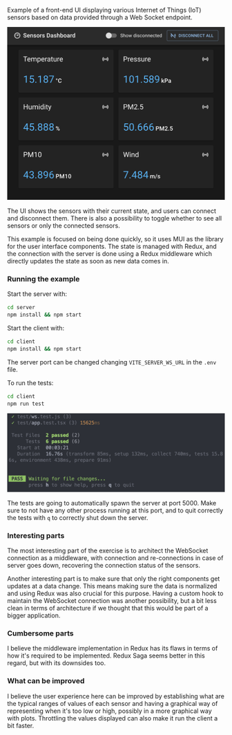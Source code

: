 

Example of a front-end UI displaying various Internet of Things (IoT) sensors based on data provided through a Web Socket endpoint.

![example-screenshot](imgs/example-screenshot.png)

The UI shows the sensors with their current state, and users can connect and disconnect them. There is also a possibility to toggle whether to see all sensors or only the connected sensors.

This example is focused on being done quickly, so it uses MUI as the library for the user interface components. The state is managed with Redux, and the connection with the server is done using a Redux middleware which directly updates the state as soon as new data comes in.

### Running the example

Start the server with:

```bash
cd server
npm install && npm start
```

Start the client with:

```bash
cd client
npm install && npm start
```

The server port can be changed changing `VITE_SERVER_WS_URL` in the `.env` file.

To run the tests:

```bash
cd client
npm run test
```

![test](imgs/tests.png)

The tests are going to automatically spawn the server at port 5000. Make sure to not have any other process running at this port, and to quit correctly the tests with `q` to correctly shut down the server.

### Interesting parts

The most interesting part of the exercise is to architect the WebSocket connection as a middleware, with connection and re-connections in case of server goes down, recovering the connection status of the sensors.

Another interesting part is to make sure that only the right components get updates at a data change. This means making sure the data is normalized and using Redux was also crucial for this purpose. Having a custom hook to maintain the WebSocket connection was another possibility, but a bit less clean in terms of architecture if we thought that this would be part of a bigger application.

### Cumbersome parts

I believe the middleware implementation in Redux has its flaws in terms of how it's required to be implemented. Redux Saga seems better in this regard, but with its downsides too.

### What can be improved

I believe the user experience here can be improved by establishing what are the typical ranges of values of each sensor and having a graphical way of representing when it's too low or high, possibly in a more graphical way with plots. Throttling the values displayed can also make it run the client a bit faster.
